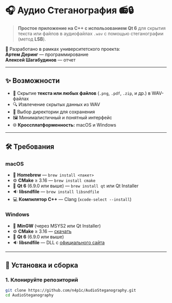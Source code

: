 # 🎧 Аудио Стеганография 📻🔒

> **Простое приложение на C++ с использованием Qt 6** для скрытия текста или файлов в аудиофайлах `.wav` с помощью стеганографии (метод **LSB**).

📌 Разработано в рамках университетского проекта:  
**Артем Деринг** — программирование  
**Алексей Шагабудинов** — отчет

---

## ✨ Возможности

- 📝 Скрытие **текста или любых файлов** (`.png`, `.pdf`, `.zip`, и др.) в WAV-файлах  
- 🔍 Извлечение скрытых данных из WAV  
- 📂 Выбор директории для сохранения  
- 🖼️ Минималистичный и понятный интерфейс  
- 🌐 **Кроссплатформенность:** macOS и Windows  

---

## 🛠️ Требования

### macOS

- 🍺 **Homebrew** — `brew install <пакет>`
- ⚙️ **CMake** ≥ 3.16 — `brew install cmake`
- 🧰 **Qt 6** (6.9.0 или выше) — `brew install qt` или Qt Installer  
- 🔉 **libsndfile** — `brew install libsndfile`
- 💻 **Компилятор C++** — Clang (`xcode-select --install`)

### Windows

- 🧱 **MinGW** (через MSYS2 или Qt Installer)  
- ⚙️ **CMake** ≥ 3.16 — [скачать](https://cmake.org/download/)  
- 🧰 **Qt 6** (6.9.0 или выше)  
- 🔉 **libsndfile** — DLL с [официального сайта](http://www.mega-nerd.com/libsndfile/)

---

## 🚀 Установка и сборка

### 1. Клонируйте репозиторий

```bash
git clone https://github.com/n4p1c/AudioSteganography.git
cd AudioSteganography
